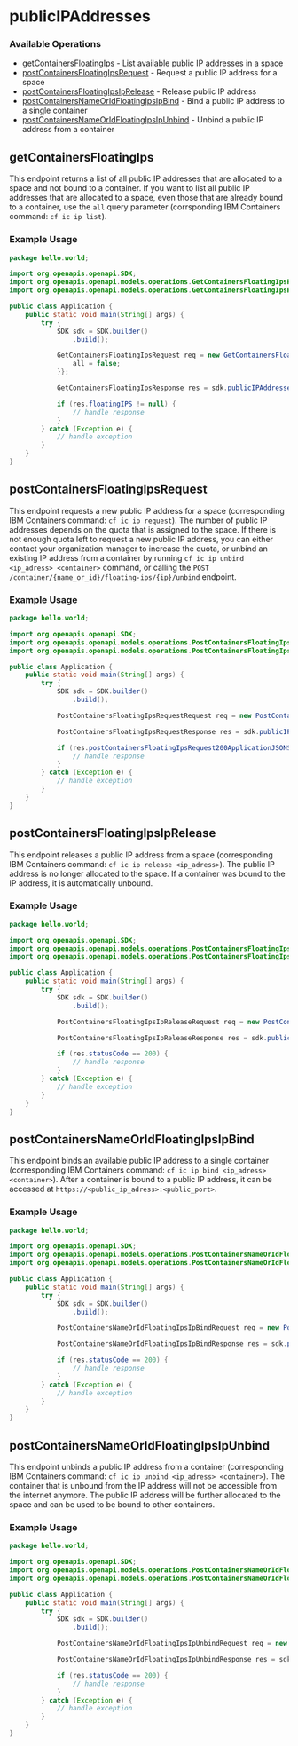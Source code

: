 # publicIPAddresses

### Available Operations

* [getContainersFloatingIps](#getcontainersfloatingips) - List available public IP addresses in a space
* [postContainersFloatingIpsRequest](#postcontainersfloatingipsrequest) - Request a public IP address for a space
* [postContainersFloatingIpsIpRelease](#postcontainersfloatingipsiprelease) - Release public IP address
* [postContainersNameOrIdFloatingIpsIpBind](#postcontainersnameoridfloatingipsipbind) - Bind a public IP address to a single container
* [postContainersNameOrIdFloatingIpsIpUnbind](#postcontainersnameoridfloatingipsipunbind) - Unbind a public IP address from a container

## getContainersFloatingIps

This endpoint returns a list of all public IP addresses that are allocated to a space and not bound to a container. If you want to list all public IP addresses that are allocated to a space, even those that are already bound to a container, use the `all` query parameter (corrsponding IBM Containers command: `cf ic ip list`).

### Example Usage

```java
package hello.world;

import org.openapis.openapi.SDK;
import org.openapis.openapi.models.operations.GetContainersFloatingIpsRequest;
import org.openapis.openapi.models.operations.GetContainersFloatingIpsResponse;

public class Application {
    public static void main(String[] args) {
        try {
            SDK sdk = SDK.builder()
                .build();

            GetContainersFloatingIpsRequest req = new GetContainersFloatingIpsRequest("nemo", "minima") {{
                all = false;
            }};            

            GetContainersFloatingIpsResponse res = sdk.publicIPAddresses.getContainersFloatingIps(req);

            if (res.floatingIPS != null) {
                // handle response
            }
        } catch (Exception e) {
            // handle exception
        }
    }
}
```

## postContainersFloatingIpsRequest

This endpoint requests a new public IP address for a space (corresponding IBM Containers command: `cf ic ip request`). The number of public IP addresses depends on the quota that is assigned to the space. If there is not enough quota left to request a new public IP address, you can either contact your organization manager to increase the quota, or unbind an existing IP address from a container by running `cf ic ip unbind <ip_adress> <container>` command, or  calling the `POST /container/{name_or_id}/floating-ips/{ip}/unbind` endpoint.

### Example Usage

```java
package hello.world;

import org.openapis.openapi.SDK;
import org.openapis.openapi.models.operations.PostContainersFloatingIpsRequestRequest;
import org.openapis.openapi.models.operations.PostContainersFloatingIpsRequestResponse;

public class Application {
    public static void main(String[] args) {
        try {
            SDK sdk = SDK.builder()
                .build();

            PostContainersFloatingIpsRequestRequest req = new PostContainersFloatingIpsRequestRequest("excepturi", "accusantium");            

            PostContainersFloatingIpsRequestResponse res = sdk.publicIPAddresses.postContainersFloatingIpsRequest(req);

            if (res.postContainersFloatingIpsRequest200ApplicationJSONString != null) {
                // handle response
            }
        } catch (Exception e) {
            // handle exception
        }
    }
}
```

## postContainersFloatingIpsIpRelease

This endpoint releases a public IP address from a space (corresponding IBM Containers command: `cf ic ip release <ip_adress>`). The public IP address is no longer allocated to the space. If a container was bound to the IP address, it is automatically unbound.

### Example Usage

```java
package hello.world;

import org.openapis.openapi.SDK;
import org.openapis.openapi.models.operations.PostContainersFloatingIpsIpReleaseRequest;
import org.openapis.openapi.models.operations.PostContainersFloatingIpsIpReleaseResponse;

public class Application {
    public static void main(String[] args) {
        try {
            SDK sdk = SDK.builder()
                .build();

            PostContainersFloatingIpsIpReleaseRequest req = new PostContainersFloatingIpsIpReleaseRequest("iure", "culpa", "doloribus");            

            PostContainersFloatingIpsIpReleaseResponse res = sdk.publicIPAddresses.postContainersFloatingIpsIpRelease(req);

            if (res.statusCode == 200) {
                // handle response
            }
        } catch (Exception e) {
            // handle exception
        }
    }
}
```

## postContainersNameOrIdFloatingIpsIpBind

This endpoint binds an available public IP address to a single container (corresponding IBM Containers command: `cf ic ip bind <ip_adress> <container>`). After a container is bound to a public IP address, it can be accessed at `https://<public_ip_adress>:<public_port>`.

### Example Usage

```java
package hello.world;

import org.openapis.openapi.SDK;
import org.openapis.openapi.models.operations.PostContainersNameOrIdFloatingIpsIpBindRequest;
import org.openapis.openapi.models.operations.PostContainersNameOrIdFloatingIpsIpBindResponse;

public class Application {
    public static void main(String[] args) {
        try {
            SDK sdk = SDK.builder()
                .build();

            PostContainersNameOrIdFloatingIpsIpBindRequest req = new PostContainersNameOrIdFloatingIpsIpBindRequest("sapiente", "architecto", "mollitia", "dolorem");            

            PostContainersNameOrIdFloatingIpsIpBindResponse res = sdk.publicIPAddresses.postContainersNameOrIdFloatingIpsIpBind(req);

            if (res.statusCode == 200) {
                // handle response
            }
        } catch (Exception e) {
            // handle exception
        }
    }
}
```

## postContainersNameOrIdFloatingIpsIpUnbind

This endpoint unbinds a public IP address from a container (corresponding IBM Containers command: `cf ic ip unbind <ip_adress> <container>`). The container that is unbound from the IP address will not be accessible from the internet anymore. The public IP address will be further allocated to the space and can be used to be bound to other containers. 

### Example Usage

```java
package hello.world;

import org.openapis.openapi.SDK;
import org.openapis.openapi.models.operations.PostContainersNameOrIdFloatingIpsIpUnbindRequest;
import org.openapis.openapi.models.operations.PostContainersNameOrIdFloatingIpsIpUnbindResponse;

public class Application {
    public static void main(String[] args) {
        try {
            SDK sdk = SDK.builder()
                .build();

            PostContainersNameOrIdFloatingIpsIpUnbindRequest req = new PostContainersNameOrIdFloatingIpsIpUnbindRequest("culpa", "consequuntur", "repellat", "mollitia");            

            PostContainersNameOrIdFloatingIpsIpUnbindResponse res = sdk.publicIPAddresses.postContainersNameOrIdFloatingIpsIpUnbind(req);

            if (res.statusCode == 200) {
                // handle response
            }
        } catch (Exception e) {
            // handle exception
        }
    }
}
```
